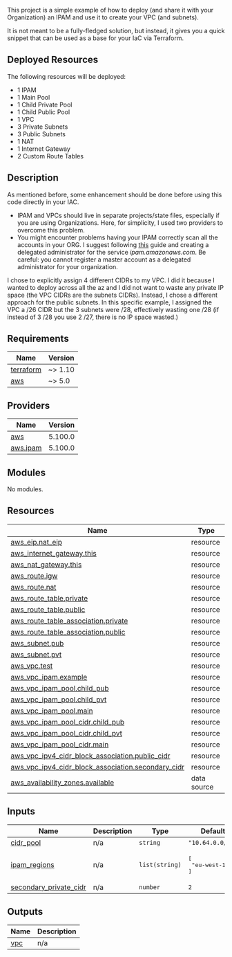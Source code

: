 This project is a simple example of how to deploy (and share it with your Organization) an IPAM and use it to create your VPC (and subnets).

It is not meant to be a fully-fledged solution, but instead, it gives you a quick snippet that can be used as a base for your IaC via Terraform.

## Deployed Resources

The following resources will be deployed:
* 1 IPAM
* 1 Main Pool
* 1 Child Private Pool
* 1 Child Public Pool
* 1 VPC
* 3 Private Subnets
* 3 Public Subnets
* 1 NAT
* 1 Internet Gateway
* 2 Custom Route Tables

## Description
As mentioned before, some enhancement should be done before using this code directly in your IAC.
* IPAM and VPCs should live in separate projects/state files, especially if you are using Organizations. Here, for simplicity, I used two providers to overcome this problem.
* You might encounter problems having your IPAM correctly scan all the accounts in your ORG. I suggest following [this](https://docs.aws.amazon.com/vpc/latest/ipam/enable-integ-ipam.html) guide and creating a delegated administrator for the service *ipam.amazonaws.com*. Be careful: you cannot register a master account as a delegated administrator for your organization.

I chose to explicitly assign 4 different CIDRs to my VPC. I did it because I wanted to deploy across all the az and I did not want to waste any private IP space (the VPC CIDRs are the subnets CIDRs). Instead, I chose a different approach for the public subnets. In this specific example, I assigned the VPC a /26 CIDR but the 3 subnets were /28, effectively wasting one /28 (if instead of 3 /28 you use 2 /27, there is no IP space wasted.)

<!-- BEGIN_TF_DOCS -->
## Requirements

| Name | Version |
|------|---------|
| <a name="requirement_terraform"></a> [terraform](#requirement\_terraform) | ~> 1.10 |
| <a name="requirement_aws"></a> [aws](#requirement\_aws) | ~> 5.0 |

## Providers

| Name | Version |
|------|---------|
| <a name="provider_aws"></a> [aws](#provider\_aws) | 5.100.0 |
| <a name="provider_aws.ipam"></a> [aws.ipam](#provider\_aws.ipam) | 5.100.0 |

## Modules

No modules.

## Resources

| Name | Type |
|------|------|
| [aws_eip.nat_eip](https://registry.terraform.io/providers/hashicorp/aws/latest/docs/resources/eip) | resource |
| [aws_internet_gateway.this](https://registry.terraform.io/providers/hashicorp/aws/latest/docs/resources/internet_gateway) | resource |
| [aws_nat_gateway.this](https://registry.terraform.io/providers/hashicorp/aws/latest/docs/resources/nat_gateway) | resource |
| [aws_route.igw](https://registry.terraform.io/providers/hashicorp/aws/latest/docs/resources/route) | resource |
| [aws_route.nat](https://registry.terraform.io/providers/hashicorp/aws/latest/docs/resources/route) | resource |
| [aws_route_table.private](https://registry.terraform.io/providers/hashicorp/aws/latest/docs/resources/route_table) | resource |
| [aws_route_table.public](https://registry.terraform.io/providers/hashicorp/aws/latest/docs/resources/route_table) | resource |
| [aws_route_table_association.private](https://registry.terraform.io/providers/hashicorp/aws/latest/docs/resources/route_table_association) | resource |
| [aws_route_table_association.public](https://registry.terraform.io/providers/hashicorp/aws/latest/docs/resources/route_table_association) | resource |
| [aws_subnet.pub](https://registry.terraform.io/providers/hashicorp/aws/latest/docs/resources/subnet) | resource |
| [aws_subnet.pvt](https://registry.terraform.io/providers/hashicorp/aws/latest/docs/resources/subnet) | resource |
| [aws_vpc.test](https://registry.terraform.io/providers/hashicorp/aws/latest/docs/resources/vpc) | resource |
| [aws_vpc_ipam.example](https://registry.terraform.io/providers/hashicorp/aws/latest/docs/resources/vpc_ipam) | resource |
| [aws_vpc_ipam_pool.child_pub](https://registry.terraform.io/providers/hashicorp/aws/latest/docs/resources/vpc_ipam_pool) | resource |
| [aws_vpc_ipam_pool.child_pvt](https://registry.terraform.io/providers/hashicorp/aws/latest/docs/resources/vpc_ipam_pool) | resource |
| [aws_vpc_ipam_pool.main](https://registry.terraform.io/providers/hashicorp/aws/latest/docs/resources/vpc_ipam_pool) | resource |
| [aws_vpc_ipam_pool_cidr.child_pub](https://registry.terraform.io/providers/hashicorp/aws/latest/docs/resources/vpc_ipam_pool_cidr) | resource |
| [aws_vpc_ipam_pool_cidr.child_pvt](https://registry.terraform.io/providers/hashicorp/aws/latest/docs/resources/vpc_ipam_pool_cidr) | resource |
| [aws_vpc_ipam_pool_cidr.main](https://registry.terraform.io/providers/hashicorp/aws/latest/docs/resources/vpc_ipam_pool_cidr) | resource |
| [aws_vpc_ipv4_cidr_block_association.public_cidr](https://registry.terraform.io/providers/hashicorp/aws/latest/docs/resources/vpc_ipv4_cidr_block_association) | resource |
| [aws_vpc_ipv4_cidr_block_association.secondary_cidr](https://registry.terraform.io/providers/hashicorp/aws/latest/docs/resources/vpc_ipv4_cidr_block_association) | resource |
| [aws_availability_zones.available](https://registry.terraform.io/providers/hashicorp/aws/latest/docs/data-sources/availability_zones) | data source |

## Inputs

| Name | Description | Type | Default | Required |
|------|-------------|------|---------|:--------:|
| <a name="input_cidr_pool"></a> [cidr\_pool](#input\_cidr\_pool) | n/a | `string` | `"10.64.0.0/10"` | no |
| <a name="input_ipam_regions"></a> [ipam\_regions](#input\_ipam\_regions) | n/a | `list(string)` | <pre>[<br/>  "eu-west-1"<br/>]</pre> | no |
| <a name="input_secondary_private_cidr"></a> [secondary\_private\_cidr](#input\_secondary\_private\_cidr) | n/a | `number` | `2` | no |

## Outputs

| Name | Description |
|------|-------------|
| <a name="output_vpc"></a> [vpc](#output\_vpc) | n/a |
<!-- END_TF_DOCS -->
